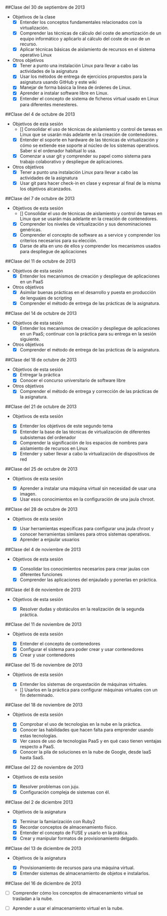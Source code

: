 ##Clase del 30 de septiembre de 2013 

* Objetivos de la clase 
  * [x] Entender los conceptos fundamentales relacionados con la virtualización.
  * [x] Comprender las técnicas de cálculo del coste de amortización de un equipo informático y aplicarlo al cálculo del coste de uso de un recurso.
  * [x] Aplicar técnicas básicas de aislamiento de recursos en el sistema operativo Linux

* Otros objetivos 
  * [x] Tener a punto una instalación Linux para llevar a cabo las actividades de la asignatura
  * [x] Usar los métodos de entrega de ejercicios propuestos para la asignatura usando GitHub y este wiki
  * [x] Manejar de forma básica la línea de órdenes de Linux.
  * [x] Aprender a instalar software libre en Linux. 
  * [x] Entender el concepto de sistema de ficheros virtual usado en Linux para diferentes menesteres.

##Clase del 4 de octubre de 2013 

* Objetivos de esta sesión 
  * [] Consolidar el uso de técnicas de aislamiento y control de tareas en Linux que se usarán más adelante en la creación de contenedores. 
  * [x] Entender el soporte en hardware de las técnicas de virtualización y cómo se extiende ese soporte al núcleo de los sistemas operativos. Saber si el ordenador habitual lo usa.
  * [x] Comenzar a usar git y comprender su papel como sistema para trabajo colaborativo y despliegue de aplicaciones.

* Otros objetivos 
  * [x] Tener a punto una instalación Linux para llevar a cabo las actividades de la asignatura
  * [x] Usar git para hacer check-in en clase y expresar al final de la misma los objetivos alcanzados.

##Clase del 7 de octubre de 2013

* Objetivos de esta sesión
  * [] Consolidar el uso de técnicas de aislamiento y control de tareas en Linux que se usarán más adelante en la creación de contenedores.
  * [x] Comprender los niveles de virtualización y sus denominaciones genéricas.
  * [x] Comprender el concepto de software as a service y comprender los criterios necesarios para su elección.
  * [x] Darse de alta en uno de ellos y comprender los mecanismos usados para despliegue de aplicaciones

##Clase del 11 de octubre de 2013

* Objetivos de esta sesión
  * [x] Entender los mecanismos de creación y despliegue de aplicaciones en un PaaS

* Otros objetivos
  * [x] Asimilar buenas prácticas en el desarrollo y puesta en producción de lenguajes de scripting
  * [x] Comprender el método de entrega de las prácticas de la asignatura.

##Clase del 14 de octubre de 2013

* Objetivos de esta sesión
  * [x] Entender los mecanismos de creación y despliegue de aplicaciones en un PaaS; continuar con la práctica para su entrega en la sesión siguiente. 

* Otros objetivos
  * [x] Comprender el método de entrega de las prácticas de la asignatura.

##Clase del 18 de octubre de 2013

* Objetivos de esta sesión
  * [x] Entregar la práctica
  * [x] Conocer el concurso universitario de software libre

* Otros objetivos
  * [x] Comprender el método de entrega y corrección de las prácticas de la asignatura.

##Clase del 21 de octubre de 2013

* Objetivos de esta sesión

  * [x] Entender los objetivos de este segundo tema
  * [x] Entender la base de las técnicas de virtualización de diferentes subsistemas del ordenador
  * [x] Comprender la significación de los espacios de nombres para aislamiento de recursos en Linux
  * [x] Entender y saber llevar a cabo la virtualización de dispositivos de red

##Clase del 25 de octubre de 2013

* Objetivos de esta sesión

  * [x] Aprender a instalar una máquina virtual sin necesidad de usar una imagen.
  * [x] Usar esos conocimientos en la configuración de una jaula chroot.

##Clase del 28 de octubre de 2013

* Objetivos de esta sesión

  * [x] Usar herramientas específicas para configurar una jaula chroot y conocer herramientas similares para otros sistemas operativos.
  * [x] Aprender a enjaular usuarios

##Clase del 4 de noviembre de 2013

* Objetivos de esta sesión

  * [x] Consolidar los conocimientos necesarios para crear jaulas con diferentes funciones
  * [x] Comprender las aplicaciones del enjaulado y ponerlas en práctica.

##Clase del 8 de noviembre de 2013

* Objetivos de esta sesión

  * [x] Resolver dudas y obstáculos en la realización de la segunda práctica.

##Clase del 11 de noviembre de 2013

* Objetivos de esta sesión

  * [x] Entender el concepto de contenedores
  * [x] Configurar el sistema para poder crear y usar contenedores
  * [x] Crear y usar contenedores

##Clase del 15 de noviembre de 2013

* Objetivos de esta sesión

  * [x] Entender los sistemas de orquestación de máquinas virtuales.
  * [] Usarlos en la práctica para configurar máquinas virtuales con un fin determinado.

##Clase del 18 de noviembre de 2013

* Objetivos de esta sesión

  * [x] Comprobar el uso de tecnologías en la nube en la práctica.
  * [x] Conocer las habilidades que hacen falta para emprender usando estas tecnologías.
  * [x] Ver casos de uso de tecnologías PaaS y en qué caso tienen ventajas respecto a PaaS.
  * [x] Conocer la pila de soluciones en la nube de Google, desde IaaS hasta SaaS.

##Clase del 22 de noviembre de 2013

* Objetivos de esta sesión

  * [x] Resolver problemas con juju.
  * [x] Configuración compleja de sistemas con él.

##Clase del 2 de diciembre 2013

* Objetivos de la asignatura

  * [x] Terminar la famiarización con Ruby2
  * [x] Recordar conceptos de almacenamiento físico.
  * [x] Entender el concepto de FUSE y usarlo en la prática.
  * [x] Crear y manipular formatos de provisionamiento delgado.

##Clase del 13 de diciembre de 2013

* Objetivos de la asignatura

  * [x] Provisionamiento de recursos para una máquina virtual.
  * [x] Entender sistemas de almacenamiento de objetos e instalarlos.

##Clase del 16 de diciembre de 2013

  * [ ] Comprender cómo los conceptos de almacenamiento virtual se trasladan a la nube.
  * [ ] Aprender a usar el almacenamiento virtual en la nube.



